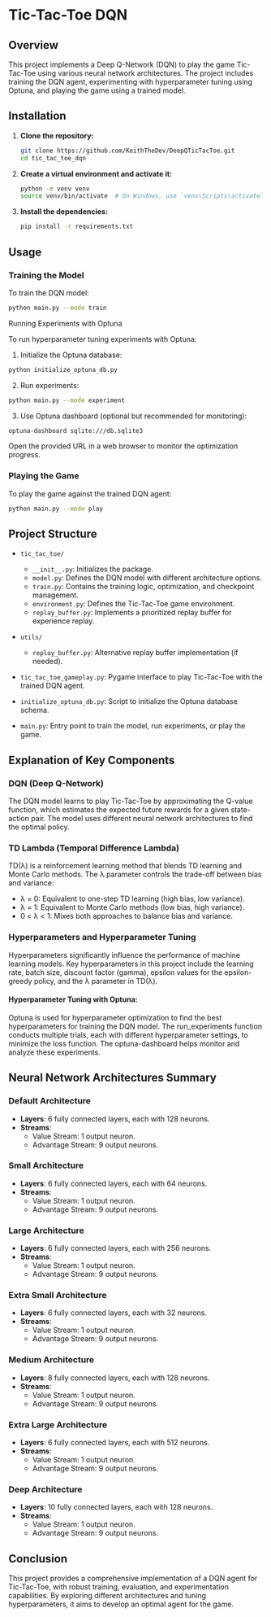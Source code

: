 # Tic-Tac-Toe DQN

## Overview

This project implements a Deep Q-Network (DQN) to play the game Tic-Tac-Toe using various neural network architectures. The project includes training the DQN agent, experimenting with hyperparameter tuning using Optuna, and playing the game using a trained model.

## Installation

1. **Clone the repository:**
    ```sh
    git clone https://github.com/KeithTheDev/DeepQTicTacToe.git
    cd tic_tac_toe_dqn
    ```

2. **Create a virtual environment and activate it:**
    ```sh
    python -m venv venv
    source venv/bin/activate  # On Windows, use `venv\Scripts\activate`
    ```

3. **Install the dependencies:**
    ```sh
    pip install -r requirements.txt
    ```

## Usage

### Training the Model

To train the DQN model:

```sh
python main.py --mode train
```

Running Experiments with Optuna

To run hyperparameter tuning experiments with Optuna:

1) Initialize the Optuna database:

```sh
python initialize_optuna_db.py
```

2) Run experiments:

```sh
python main.py --mode experiment
```
3) Use Optuna dashboard (optional but recommended for monitoring):

```sh
optuna-dashboard sqlite:///db.sqlite3
```
Open the provided URL in a web browser to monitor the optimization progress.

### Playing the Game

To play the game against the trained DQN agent:

```sh
python main.py --mode play
```

## Project Structure

- `tic_tac_toe/`
  - `__init__.py`: Initializes the package.
  - `model.py`: Defines the DQN model with different architecture options.
  - `train.py`: Contains the training logic, optimization, and checkpoint management.
  - `environment.py`: Defines the Tic-Tac-Toe game environment.
  - `replay_buffer.py`: Implements a prioritized replay buffer for experience replay.
  
- `utils/`
  - `replay_buffer.py`: Alternative replay buffer implementation (if needed).

- `tic_tac_toe_gameplay.py`: Pygame interface to play Tic-Tac-Toe with the trained DQN agent.
- `initialize_optuna_db.py`: Script to initialize the Optuna database schema.
- `main.py`: Entry point to train the model, run experiments, or play the game.


## Explanation of Key Components

### DQN (Deep Q-Network)

The DQN model learns to play Tic-Tac-Toe by approximating the Q-value function, which estimates the expected future rewards for a given state-action pair. The model uses different neural network architectures to find the optimal policy.

### TD Lambda (Temporal Difference Lambda)

TD(λ) is a reinforcement learning method that blends TD learning and Monte Carlo methods. The λ parameter controls the trade-off between bias and variance:

- λ = 0: Equivalent to one-step TD learning (high bias, low variance).
- λ = 1: Equivalent to Monte Carlo methods (low bias, high variance).
- 0 < λ < 1: Mixes both approaches to balance bias and variance.

### Hyperparameters and Hyperparameter Tuning

Hyperparameters significantly influence the performance of machine learning models. Key hyperparameters in this project include the learning rate, batch size, discount factor (gamma), epsilon values for the epsilon-greedy policy, and the λ parameter in TD(λ).

#### Hyperparameter Tuning with Optuna:

Optuna is used for hyperparameter optimization to find the best hyperparameters for training the DQN model. The run_experiments function conducts multiple trials, each with different hyperparameter settings, to minimize the loss function. The optuna-dashboard helps monitor and analyze these experiments.

## Neural Network Architectures Summary

### Default Architecture
- **Layers**: 6 fully connected layers, each with 128 neurons.
- **Streams**: 
  - Value Stream: 1 output neuron.
  - Advantage Stream: 9 output neurons.

### Small Architecture
- **Layers**: 6 fully connected layers, each with 64 neurons.
- **Streams**: 
  - Value Stream: 1 output neuron.
  - Advantage Stream: 9 output neurons.

### Large Architecture
- **Layers**: 6 fully connected layers, each with 256 neurons.
- **Streams**: 
  - Value Stream: 1 output neuron.
  - Advantage Stream: 9 output neurons.

### Extra Small Architecture
- **Layers**: 6 fully connected layers, each with 32 neurons.
- **Streams**: 
  - Value Stream: 1 output neuron.
  - Advantage Stream: 9 output neurons.

### Medium Architecture
- **Layers**: 8 fully connected layers, each with 128 neurons.
- **Streams**: 
  - Value Stream: 1 output neuron.
  - Advantage Stream: 9 output neurons.

### Extra Large Architecture
- **Layers**: 6 fully connected layers, each with 512 neurons.
- **Streams**: 
  - Value Stream: 1 output neuron.
  - Advantage Stream: 9 output neurons.

### Deep Architecture
- **Layers**: 10 fully connected layers, each with 128 neurons.
- **Streams**: 
  - Value Stream: 1 output neuron.
  - Advantage Stream: 9 output neurons.

## Conclusion

This project provides a comprehensive implementation of a DQN agent for Tic-Tac-Toe, with robust training, evaluation, and experimentation capabilities. By exploring different architectures and tuning hyperparameters, it aims to develop an optimal agent for the game.